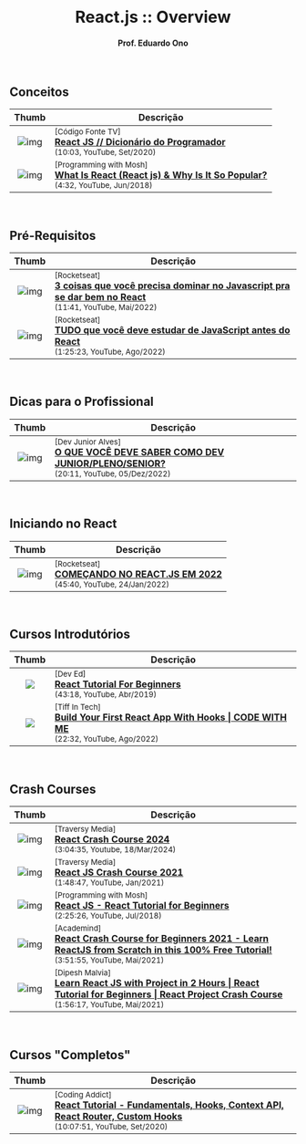 &nbsp;

<h1 align="center">React.js :: Overview</h1>

<h4 align="center">Prof. Eduardo Ono</h4>

&nbsp;

## Conceitos

| Thumb | Descrição |
| :-: | --- |
| ![img](https://img.youtube.com/vi/NhUr8cwDiiM/default.jpg) | <sup>[Código Fonte TV]</sup><br>[__React JS // Dicionário do Programador__](https://www.youtube.com/watch?v=NhUr8cwDiiM)<br><sub>(10:03, YouTube, Set/2020)</sub> |
| ![img](https://img.youtube.com/vi/N3AkSS5hXMA/default.jpg) | <sup>[Programming with Mosh]</sup><br>[__What Is React (React js) & Why Is It So Popular?__](https://www.youtube.com/watch?v=N3AkSS5hXMA)<br><sub>(4:32, YouTube, Jun/2018)</sub> |

&nbsp;

## Pré-Requisitos

| Thumb | Descrição |
| :-: | --- |
| ![img](https://img.youtube.com/vi/a2ni_JNvJYQ/default.jpg) | <sup>[Rocketseat]</sup><br>[__3 coisas que você precisa dominar no Javascript pra se dar bem no React__](https://www.youtube.com/watch?v=a2ni_JNvJYQ)<br><sub>(11:41, YouTube, Mai/2022)</sub> |
| ![img](https://img.youtube.com/vi/37SwqREHRGI/default.jpg) | <sup>[Rocketseat]</sup><br>[__TUDO que você deve estudar de JavaScript antes do React__](https://www.youtube.com/watch?v=37SwqREHRGI)<br><sub>(1:25:23, YouTube, Ago/2022)</sub> |

&nbsp;

## Dicas para o Profissional

| Thumb | Descrição |
| :-: | --- |
| ![img](https://img.youtube.com/vi/ySpPnhaa9GA/default.jpg) | <sup>[Dev Junior Alves]</sup><br>[__O QUE VOCÊ DEVE SABER COMO DEV JUNIOR/PLENO/SENIOR?__](https://www.youtube.com/watch?v=ySpPnhaa9GA)<br><sub>(20:11, YouTube, 05/Dez/2022)</sub> |

&nbsp;

## Iniciando no React

| Thumb | Descrição |
| :-: | --- |
| ![img](https://img.youtube.com/vi/pDbcC-xSat4/default.jpg) | <sup>[Rocketseat]</sup><br>[__COMEÇANDO NO REACT.JS EM 2022__](https://www.youtube.com/watch?v=pDbcC-xSat4)<br><sub>(45:40, YouTube, 24/Jan/2022)</sub> |

&nbsp;

## Cursos Introdutórios

| Thumb | Descrição |
| :-: | --- |
| ![](https://img.youtube.com/vi/dGcsHMXbSOA/default.jpg) | <sup>[Dev Ed]</sup><br>[__React Tutorial For Beginners__](https://www.youtube.com/watch?v=dGcsHMXbSOA)<br><sub>(43:18, YouTube, Abr/2019)</sub> |
| ![](https://img.youtube.com/vi/utjEOz3KqIg/default.jpg) | <sup>[Tiff In Tech]</sup><br>[__Build Your First React App With Hooks \| CODE WITH ME__](https://www.youtube.com/watch?v=utjEOz3KqIg)<br><sub>(22:32, YouTube, Ago/2022)</sub> |

&nbsp;

## Crash Courses

| Thumb | Descrição |
| :-: | --- |
| ![img](https://img.youtube.com/vi/LDB4uaJ87e0/default.jpg) | <sup>[Traversy Media]</sup><br>[__React Crash Course 2024__](https://www.youtube.com/watch?v=LDB4uaJ87e0)<br><sub>(3:04:35, Youtube, 18/Mar/2024)</sub> |
| ![img](https://img.youtube.com/vi/w7ejDZ8SWv8/default.jpg) | <sup>[Traversy Media]</sup><br>[__React JS Crash Course 2021__](https://www.youtube.com/watch?v=w7ejDZ8SWv8)<br><sub>(1:48:47, YouTube, Jan/2021)</sub> |
| ![img](https://img.youtube.com/vi/Ke90Tje7VS0/default.jpg) | <sup>[Programming with Mosh]</sup><br>[__React JS - React Tutorial for Beginners__](https://www.youtube.com/watch?v=Ke90Tje7VS0)<br><sub>(2:25:26, YouTube, Jul/2018)</sub> |
| ![img](https://img.youtube.com/vi/Dorf8i6lCuk/default.jpg) | <sup>[Academind]</sup><br>[__React Crash Course for Beginners 2021 - Learn ReactJS from Scratch in this 100% Free Tutorial!__](https://www.youtube.com/watch?v=Dorf8i6lCuk)<br><sub>(3:51:55, YouTube, Mai/2021)</sub> |
| ![img](https://img.youtube.com/vi/0riHps91AzE/default.jpg) | <sup>[Dipesh Malvia]</sup><br>[__Learn React JS with Project in 2 Hours \| React Tutorial for Beginners \| React Project Crash Course__](https://www.youtube.com/watch?v=0riHps91AzE)<br><sub>(1:56:17, YouTube, Mai/2021)</sub> |

&nbsp;

## Cursos "Completos"

| Thumb | Descrição |
| :-: | --- |
| ![img](https://img.youtube.com/vi/iZhV0bILFb0/default.jpg) | <sup>[Coding Addict]</sup><br>[__React Tutorial - Fundamentals, Hooks, Context API, React Router, Custom Hooks__](https://www.youtube.com/watch?v=iZhV0bILFb0)<br><sub>(10:07:51, YouTube, Set/2020)</sub> |

&nbsp;
